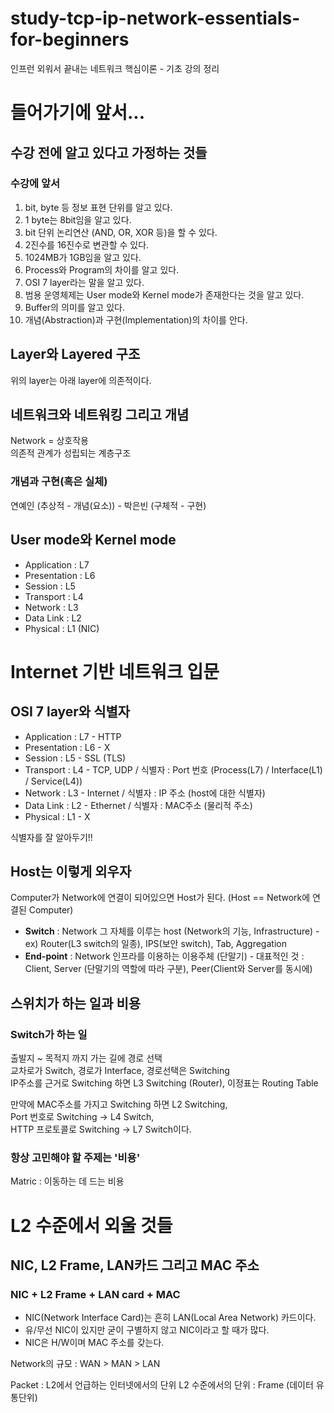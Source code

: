 # study-tcp-ip-network-essentials-for-beginners
인프런 외워서 끝내는 네트워크 핵심이론 - 기초 강의 정리

# 들어가기에 앞서...
## 수강 전에 알고 있다고 가정하는 것들
### 수강에 앞서
1. bit, byte 등 정보 표현 단위를 알고 있다.
2. 1 byte는 8bit임을 알고 있다.
3. bit 단위 논리연산 (AND, OR, XOR 등)을 할 수 있다.
4. 2진수를 16진수로 변관할 수 있다.
5. 1024MB가 1GB임을 알고 있다.
6. Process와 Program의 차이를 알고 있다.
7. OSI 7 layer라는 말을 알고 있다.
8. 범용 운영체제는 User mode와 Kernel mode가 존재한다는 것을 알고 있다.
9. Buffer의 의미를 알고 있다.
10. 개념(Abstraction)과 구현(Implementation)의 차이를 안다.


## Layer와 Layered 구조
위의 layer는 아래 layer에 의존적이다.

## 네트워크와 네트워킹 그리고 개념
Network = 상호작용  
의존적 관계가 성립되는 계층구조 

### 개념과 구현(혹은 실체)
연예인 (추상적 - 개념(요소)) - 박은빈 (구체적 - 구현)

## User mode와 Kernel mode
- Application : L7
- Presentation : L6
- Session : L5
- Transport : L4
- Network : L3
- Data Link : L2
- Physical : L1 (NIC)

# Internet 기반 네트워크 입문

## OSI 7 layer와 식별자
- Application : L7 - HTTP  
- Presentation : L6 - X 
- Session : L5 - SSL (TLS)
- Transport : L4 - TCP, UDP / 식별자 : Port 번호 (Process(L7) / Interface(L1) / Service(L4))
- Network : L3 - Internet / 식별자 : IP 주소 (host에 대한 식별자) 
- Data Link : L2 - Ethernet / 식별자 : MAC주소 (물리적 주소)
- Physical : L1 - X 

식별자를 잘 알아두기!!


## Host는 이렇게 외우자
Computer가 Network에 연결이 되어있으면 Host가 된다. (Host == Network에 연결된 Computer)
- **Switch** : Network 그 자체를 이루는 host (Network의 기능, Infrastructure) - ex) Router(L3 switch의 일종), IPS(보안 switch), Tab, Aggregation
- **End-point** : Network 인프라를 이용하는 이용주체 (단말기) - 대표적인 것 : Client, Server (단말기의 역할에 따라 구분), Peer(Client와 Server를 동시에)

## 스위치가 하는 일과 비용
### Switch가 하는 일
출발지 ~ 목적지 까지 가는 길에 경로 선택    
교차로가 Switch, 경로가 Interface, 경로선택은 Switching     
IP주소를 근거로 Switching 하면 L3 Switching (Router), 이정표는 Routing Table

만약에 MAC주소를 가지고 Switching 하면 L2 Switching,   
Port 번호로 Switching -> L4 Switch,    
HTTP 프로토콜로 Switching -> L7 Switch이다.

### 항상 고민해야 할 주제는 '비용'
Matric : 이동하는 데 드는 비용

# L2 수준에서 외울 것들

## NIC, L2 Frame, LAN카드 그리고 MAC 주소
### NIC + L2 Frame + LAN card + MAC
- NIC(Network Interface Card)는 흔히 LAN(Local Area Network) 카드이다.
- 유/무선 NIC이 있지만 굳이 구별하지 않고 NIC이라고 할 때가 많다.
- NIC은 H/W이며 MAC 주소를 갖는다.

Network의 규모 : WAN > MAN > LAN

Packet : L2에서 언급하는 인터넷에서의 단위
L2 수준에서의 단위 : Frame (데이터 유통단위)